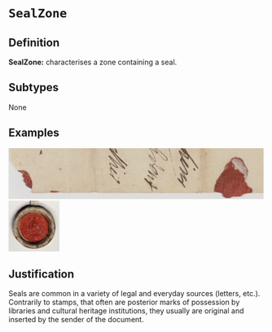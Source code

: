 # `SealZone`

## Definition

**SealZone:** characterises a zone containing a seal.

## Subtypes

None

## Examples

<img src="btv1b10540051s_f273.jpg" height="100px">
<img src="btv1b550082631_f1.jpg" height="100px">

## Justification

Seals are common in a variety of legal and everyday sources (letters, etc.). Contrarily to stamps, that often are posterior marks of possession by libraries and cultural heritage institutions, they usually are original and inserted by the sender of the document.

